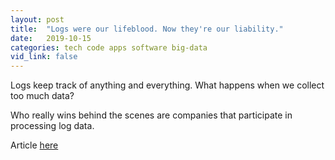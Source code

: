 ```yaml
---
layout: post
title:  "Logs were our lifeblood. Now they're our liability."
date:   2019-10-15
categories: tech code apps software big-data
vid_link: false
---
```


Logs keep track of anything and everything.  What happens when we collect too much data?

Who really wins behind the scenes are companies that participate in processing log data.

Article [here]

[here]: //vicki.substack.com/p/logs-were-our-lifeblood-now-theyre
